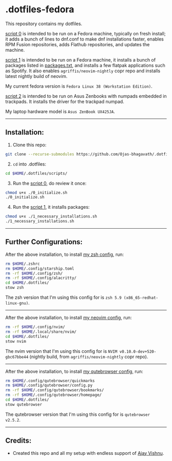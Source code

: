 # .dotfiles-fedora

This repository contains my dotfiles.
    
[script 0](https://github.com/Ojas-bhagavath/.dotfiles-fedora/blob/main/scripts/0_initialize.sh) is intended to be run on a Fedora machine, typically on fresh install; it adds a bunch of lines to dnf.conf to make dnf installations faster, enables RPM Fusion repositories, adds Flathub repositories, and updates the machine.  

[script 1](https://github.com/Ojas-bhagavath/.dotfiles-fedora/blob/main/scripts/1_necessary_installations.sh) is intended to be run on a Fedora machine, it installs a bunch of packages listed in [packages.txt](https://github.com/Ojas-bhagavath/.dotfiles/blob/main/scripts/list.txt), and installs a few flatpak applications such as Spotify. It also enables ```agriffis/neovim-nightly``` copr repo and installs latest nightly build of neovim.  
  
My current fedora version is ```Fedora Linux 38 (Workstation Edition)```.  
  
[script 2](https://github.com/Ojas-bhagavath/.dotfiles-fedora/blob/main/scripts/2_trackpad_driver.sh) is intended to be run on Asus Zenbooks with numpads embedded in trackpads. It installs the driver for the trackpad numpad.  
  
My laptop hardware model is ```Asus ZenBook UX425JA```.  
  
------

## Installation: 
1. Clone this repo:  
```bash
git clone --recurse-submodules https://github.com/Ojas-bhagavath/.dotfiles-fedora.git $HOME/.dotfiles/
```  
  
2. `cd` into .dotfiles:  
```bash
cd $HOME/.dotfiles/scripts/
```  
  
3. Run the [script 0](https://github.com/Ojas-bhagavath/.dotfiles-fedora/blob/main/scripts/0_initialize.sh), do review it once:  
```bash
chmod u+x ./0_initialize.sh
./0_initialize.sh
```  
  
4. Run the [script 1](https://github.com/Ojas-bhagavath/.dotfiles-fedora/blob/main/scripts/1_necessary_installations.sh), it installs packages:  
```bash
chmod u+x ./1_necessary_installations.sh
./1_necessary_installations.sh
```  

------

## Further Configurations:  
  
After the above installation, to install [my zsh config](https://github.com/Ojas-bhagavath/zsh#zsh), run:
```bash
rm $HOME/.zshrc
rm $HOME/.config/starship.toml
rm -rf $HOME/.config/zsh/
rm -rf $HOME/.config/alacritty/
cd $HOME/.dotfiles/
stow zsh
```  
  
The zsh version that I'm using this config for is ```zsh 5.9 (x86_65-redhat-linux-gnu)```.  
  
------  
    
After the above installation, to install [my neovim config](https://github.com/Ojas-bhagavath/nvim#nvim), run:  
```bash
rm -rf $HOME/.config/nvim/
rm -rf $HOME/.local/share/nvim/
cd $HOME/.dotfiles/
stow nvim
```  
  
The nvim version that I'm using this config for is ```NVIM v0.10.0-dev+520-gbc67bbe44``` (nightly build, from ```agriffis/neovim-nightly``` copr repo).  
  
------  
  
After the above installation, to install [my qutebrowser config](https://github.com/Ojas-bhagavath/qutebrowser#qutebrowser), run:  
```bash
rm $HOME/.config/qutebrowser/quickmarks
rm $HOME/.config/qutebrowser/config.py
rm -rf $HOME/.config/qutebrowser/bookmarks/
rm -rf $HOME/.config/qutebrowser/homepage/
cd $HOME/.dotfiles/
stow qutebrowser
```  
  
The qutebrowser version that I'm using this config for is ```qutebrowser v2.5.2```.  

------

## Credits:  
* Created this repo and all my setup with endless support of [Ajay Vishnu](https://github.com/ajay-vishnu).
